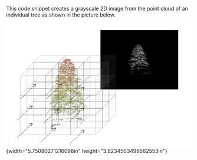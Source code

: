 This code snippet creates a grayscale 2D image from the point cloud of an individual tree as shown in the picture
below.

![](media/image1.png){width="5.75080271216098in"
height="3.8234503499562553in"}